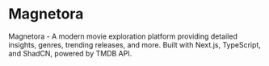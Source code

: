 # Magnetora
Magnetora - A modern movie exploration platform providing detailed insights, genres, trending releases, and more. Built with Next.js, TypeScript, and ShadCN, powered by TMDB API.
